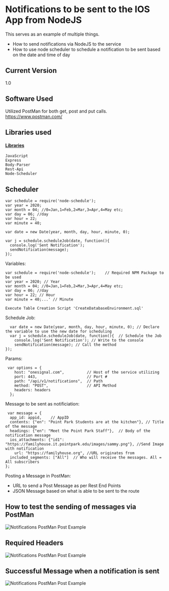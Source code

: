 # Notifications to be sent to the IOS App from NodeJS
This serves as an example of multiple things.
- How to send notifications via NodeJS to the service
- How to use node scheduler to schedule a notification to be sent based on the date and time of day

## Current Version
1.0

## Software Used
Utilized PostMan for both get, post and put calls.
https://www.postman.com/

## Libraries used

#### [Libraries](https://www.npmjs.com/)
```
JavaScript
Express
Body-Parser
Rest-Api
Node-Scheduler
```
## Scheduler
```
var schedule = require('node-schedule');
var year = 2020;
var month = 04; //0=Jan,1=Feb,2=Mar,3=Apr,4=May etc;
var day = 06; //day
var hour = 22;
var minute = 40;

var date = new Date(year, month, day, hour, minute, 0);

var j = schedule.scheduleJob(date, function(){
  console.log('Sent Notification');
  sendNotification(message);
});
```
Variables:

```
var schedule = require('node-schedule');    // Required NPM Package to be used
var year = 2020; // Year
var month = 04; //0=Jan,1=Feb,2=Mar,3=Apr,4=May etc;
var day = 06; //day
var hour = 22; // Hour
var minute = 40;...' // Minute
```
```
Execute Table Creation Script 'CreateDatabaseEnvironment.sql'
```
Schedule Job:
```
  var date = new Date(year, month, day, hour, minute, 0); // Declare the variable to use the new date for scheduling
  var j = schedule.scheduleJob(date, function(){  // Schedule the Job 
    console.log('Sent Notification'); // Write to the console
    sendNotification(message); // Call the method
});
```
Params:
```
 var options = {
    host: "onesignal.com",          // Host of the service utilizing
    port: 443,                      // Port #
    path: "/api/v1/notifications",  // Path
    method: "POST",                 // API Method
    headers: headers
  };
```
Message to be sent as notificiation:
```
 var message = {
  app_id: appid,    // AppID
  contents: {"en": "Point Park Students are at the kitchen"}, // Title of the message
  headings: {"en": "Meet the Point Park Staff"},  // Body of the notification message
  ios_attachments: {"id1": "https://familyhouse.it.pointpark.edu/images/sammy.png"}, //Send Image with notification
	url: "https://familyhouse.org", //URL originates from
  included_segments: ["All"]  // Who will receive the messages. All = All subscribers
};
```
Posting a Message in PostMan:
- URL to send a Post Message as per Rest End Points
- JSON Message based on what is able to be sent to the route

## How to test the sending of messages via PostMan
![Notifications PostMan Post Example](https://familyhouse.it.pointpark.edu/images/Notifications_Postman_.png)

## Required Headers
![Notifications PostMan Post Example](https://familyhouse.it.pointpark.edu/images/Notifications_Headers.png)

## Successful Message when a notification is sent
![Notifications PostMan Post Example](https://familyhouse.it.pointpark.edu/images/Notifications_SuccessMsgSent.png)
